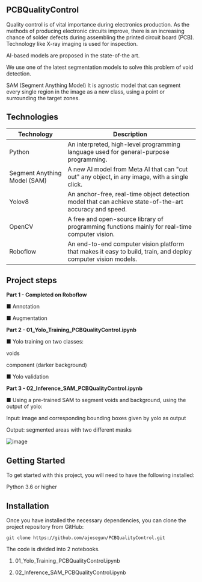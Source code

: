 ## PCBQualityControl

Quality control is of vital importance during electronics production. As the methods of producing electronic circuits improve, there is an increasing chance of solder defects during assembling the printed circuit board (PCB). Technology like X-ray imaging is used for inspection.

AI-based models are proposed in the state-of-the art.

We use one of the latest segmentation models to solve this problem of void detection.

SAM (Segment Anything Model) It is agnostic model that can segment every single region in the image as a new class, using a point or surrounding the target zones.

## Technologies

| Technology   | Description                                                               |
|--------------|---------------------------------------------------------------------------|
| Python       | An interpreted, high-level programming language used for general-purpose programming. |
| Segment Anything Model (SAM) | A new AI model from Meta AI that can "cut out" any object, in any image, with a single click. |
| Yolov8       | An anchor-free, real-time object detection model that can achieve state-of-the-art accuracy and speed. |
| OpenCV | A free and open-source library of programming functions mainly for real-time computer vision. |
| Roboflow | An end-to-end computer vision platform that makes it easy to build, train, and deploy computer vision models. |

## Project steps
**Part 1 - Completed on Roboflow**

  ■ Annotation
  
  ■ Augmentation
  

**Part 2 - 01_Yolo_Training_PCBQualityControl.ipynb**

  ■ Yolo training on two classes:

  voids
  
  component (darker background)
  
  ■ Yolo validation

**Part 3 - 02_Inference_SAM_PCBQualityControl.ipynb**

  ■ Using a pre-trained SAM to segment voids and background, using the output of yolo:

  Input: image and corresponding bounding boxes given by yolo as output

  Output: segmented areas with two different masks

![image](https://github.com/ajosegun/PCBQualityControl/assets/94995067/48bbedd5-637c-4654-8cd7-578d7dac0389)

## Getting Started
To get started with this project, you will need to have the following installed:

Python 3.6 or higher


## Installation
Once you have installed the necessary dependencies, you can clone the project repository from GitHub:

```
git clone https://github.com/ajosegun/PCBQualityControl.git
```

The code is divided into 2 notebooks.
1. 01_Yolo_Training_PCBQualityControl.ipynb
  
2. 02_Inference_SAM_PCBQualityControl.ipynb







